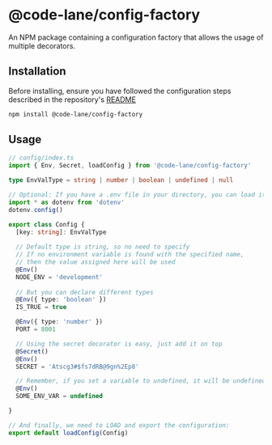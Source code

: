 # @code-lane/config-factory
An NPM package containing a configuration factory that allows the usage of multiple decorators.

## Installation
Before installing, ensure you have followed the configuration steps described in the repository's [README](https://github.com/code-lane/utils/blob/master/README.md)

```bash
npm install @code-lane/config-factory
```

## Usage
```typescript
// config/index.ts
import { Env, Secret, loadConfig } from '@code-lane/config-factory'

type EnvValType = string | number | boolean | undefined | null

// Optional: If you have a .env file in your directory, you can load it here
import * as dotenv from 'dotenv'
dotenv.config()

export class Config {
  [key: string]: EnvValType
  
  // Default type is string, so no need to specify
  // If no environment variable is found with the specified name, 
  // then the value assigned here will be used
  @Env()
  NODE_ENV = 'development'
  
  // But you can declare different types
  @Env({ type: 'boolean' })
  IS_TRUE = true

  @Env({ type: 'number' })
  PORT = 8001

  // Using the secret decorator is easy, just add it on top
  @Secret()
  @Env()
  SECRET = 'Atscg3#$fs7dRB@9gn%2Ep8'

  // Remember, if you set a variable to undefined, it will be undefined unless it is found in the environment
  @Env()
  SOME_ENV_VAR = undefined

}

// And finally, we need to LOAD and export the configuration:
export default loadConfig(Config)

```
